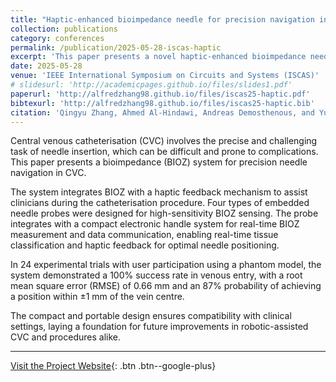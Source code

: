 ```yaml
---
title: "Haptic-enhanced bioimpedance needle for precision navigation in central venous catheterisation with millimetre accuracy"
collection: publications
category: conferences
permalink: /publication/2025-05-28-iscas-haptic
excerpt: 'This paper presents a novel haptic-enhanced bioimpedance needle for precise navigation during central venous catheterisation, achieving millimetre-level accuracy.'
date: 2025-05-28
venue: 'IEEE International Symposium on Circuits and Systems (ISCAS)'
# slidesurl: 'http://academicpages.github.io/files/slides1.pdf'
paperurl: 'http://alfredzhang98.github.io/files/iscas25-haptic.pdf'
bibtexurl: 'http://alfredzhang98.github.io/files/iscas25-haptic.bib'
citation: 'Qingyu Zhang, Ahmed Al-Hindawi, Andreas Demosthenous, and Yu Wu. (2025). &quot;Haptic-enhanced bioimpedance needle for precision navigation in central venous catheterisation with millimetre accuracy.&quot; <i>2025 IEEE International Symposium on Circuits and Systems (ISCAS)</i>.'
---
```


Central venous catheterisation (CVC) involves the precise and challenging task of needle insertion, which can be difficult and prone to complications. This paper presents a bioimpedance (BIOZ) system for precision needle navigation in CVC.

The system integrates BIOZ with a haptic feedback mechanism to assist clinicians during the catheterisation procedure. Four types of embedded needle probes were designed for high-sensitivity BIOZ sensing. The probe integrates with a compact electronic handle system for real-time BIOZ measurement and data communication, enabling real-time tissue classification and haptic feedback for optimal needle positioning.

In 24 experimental trials with user participation using a phantom model, the system demonstrated a 100% success rate in venous entry, with a root mean square error (RMSE) of 0.66 mm and an 87% probability of achieving a position within ±1 mm of the vein centre.

The compact and portable design ensures compatibility with clinical settings, laying a foundation for future improvements in robotic-assisted CVC and procedures alike.

---

[Visit the Project Website](https://bioimpedance.uk/){: .btn .btn--google-plus}
